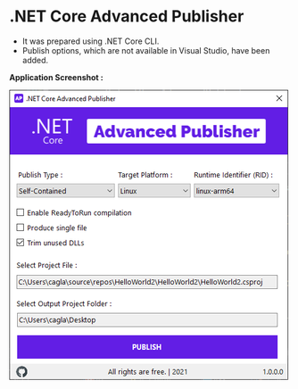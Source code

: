 # .NET Core Advanced Publisher
- It was prepared using .NET Core CLI.
- Publish options, which are not available in Visual Studio, have been added.


**Application Screenshot :**

<img align="left" src="Screenshot.png">
